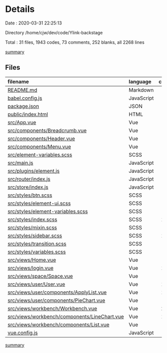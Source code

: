 # Details

Date : 2020-03-31 22:25:13

Directory /home/cjw/dev/code/Ylink-backstage

Total : 31 files,  1943 codes, 73 comments, 252 blanks, all 2268 lines

[summary](results.md)

## Files
| filename | language | code | comment | blank | total |
| :--- | :--- | ---: | ---: | ---: | ---: |
| [README.md](/README.md) | Markdown | 19 | 0 | 6 | 25 |
| [babel.config.js](/babel.config.js) | JavaScript | 3 | 0 | 1 | 4 |
| [package.json](/package.json) | JSON | 57 | 0 | 1 | 58 |
| [public/index.html](/public/index.html) | HTML | 16 | 1 | 1 | 18 |
| [src/App.vue](/src/App.vue) | Vue | 15 | 0 | 2 | 17 |
| [src/components/Breadcrumb.vue](/src/components/Breadcrumb.vue) | Vue | 42 | 0 | 4 | 46 |
| [src/components/Header.vue](/src/components/Header.vue) | Vue | 67 | 0 | 7 | 74 |
| [src/components/Menu.vue](/src/components/Menu.vue) | Vue | 55 | 0 | 3 | 58 |
| [src/element-variables.scss](/src/element-variables.scss) | SCSS | 3 | 6 | 3 | 12 |
| [src/main.js](/src/main.js) | JavaScript | 14 | 1 | 5 | 20 |
| [src/plugins/element.js](/src/plugins/element.js) | JavaScript | 4 | 0 | 2 | 6 |
| [src/router/index.js](/src/router/index.js) | JavaScript | 44 | 13 | 2 | 59 |
| [src/store/index.js](/src/store/index.js) | JavaScript | 9 | 0 | 3 | 12 |
| [src/styles/btn.scss](/src/styles/btn.scss) | SCSS | 83 | 0 | 17 | 100 |
| [src/styles/element-ui.scss](/src/styles/element-ui.scss) | SCSS | 64 | 6 | 15 | 85 |
| [src/styles/element-variables.scss](/src/styles/element-variables.scss) | SCSS | 13 | 10 | 9 | 32 |
| [src/styles/index.scss](/src/styles/index.scss) | SCSS | 164 | 2 | 36 | 202 |
| [src/styles/mixin.scss](/src/styles/mixin.scss) | SCSS | 56 | 0 | 11 | 67 |
| [src/styles/sidebar.scss](/src/styles/sidebar.scss) | SCSS | 166 | 6 | 38 | 210 |
| [src/styles/transition.scss](/src/styles/transition.scss) | SCSS | 35 | 4 | 10 | 49 |
| [src/styles/variables.scss](/src/styles/variables.scss) | SCSS | 33 | 6 | 8 | 47 |
| [src/views/Home.vue](/src/views/Home.vue) | Vue | 54 | 1 | 8 | 63 |
| [src/views/login.vue](/src/views/login.vue) | Vue | 130 | 2 | 8 | 140 |
| [src/views/space/Space.vue](/src/views/space/Space.vue) | Vue | 7 | 0 | 3 | 10 |
| [src/views/user/User.vue](/src/views/user/User.vue) | Vue | 101 | 0 | 4 | 105 |
| [src/views/user/components/ApplyList.vue](/src/views/user/components/ApplyList.vue) | Vue | 129 | 0 | 11 | 140 |
| [src/views/user/components/PieChart.vue](/src/views/user/components/PieChart.vue) | Vue | 97 | 11 | 5 | 113 |
| [src/views/workbench/Workbench.vue](/src/views/workbench/Workbench.vue) | Vue | 288 | 2 | 20 | 310 |
| [src/views/workbench/components/LineChart.vue](/src/views/workbench/components/LineChart.vue) | Vue | 104 | 0 | 3 | 107 |
| [src/views/workbench/components/List.vue](/src/views/workbench/components/List.vue) | Vue | 21 | 0 | 3 | 24 |
| [vue.config.js](/vue.config.js) | JavaScript | 50 | 2 | 3 | 55 |

[summary](results.md)